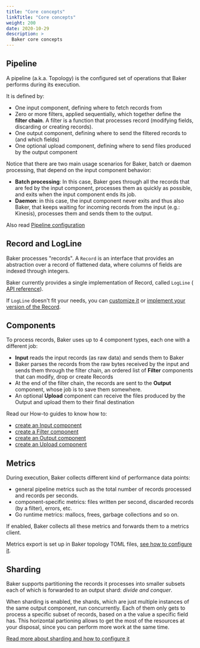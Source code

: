 ```yaml
---
title: "Core concepts"
linkTitle: "Core concepts"
weight: 200
date: 2020-10-29
description: >
  Baker core concepts
---
```


## Pipeline

A pipeline (a.k.a. Topology) is the configured set of operations that Baker performs during
its execution.

It is defined by:

* One input component, defining where to fetch records from
* Zero or more filters, applied sequentially, which together define the **filter chain**. A filter is
a function that processes record (modifying fields, discarding or creating records).
* One output component, defining where to send the filtered records to (and which fields)
* One optional upload component, defining where to send files produced by the output component

Notice that there are two main usage scenarios for Baker, batch or daemon processing, that depend on
the input component behavior:

* **Batch processing**: In this case, Baker goes through all the records that are fed
by the input component, processes them as quickly as possible, and exits when the input component
ends its job.
* **Daemon**: in this case, the input component never exits and thus also Baker, that keeps waiting
for incoming records from the input (e.g.: Kinesis), processes them and sends them to the output.

Also read [Pipeline configuration](/docs/how-to/pipeline_configuration/)

## Record and LogLine

Baker processes "records". A `Record` is an interface that provides an abstraction over a record
of flattened data, where columns of fields are indexed through integers.

Baker currently provides a single implementation of Record, called `LogLine` (
[API reference](https://pkg.go.dev/github.com/AdRoll/baker#LogLine)).

If `LogLine` doesn't fit your needs, you can [customize it](/docs/how-to/record_and_logline/)
or [implement your version of the Record](/docs/how-to/custom_record/).

## Components

To process records, Baker uses up to 4 component types, each one with a different job:

* **Input** reads the input records (as raw data) and sends them to Baker
* Baker parses the records from the raw bytes received by the input and sends them through
the filter chain, an ordered list of **Filter** components that can modify, drop or create Records
* At the end of the filter chain, the records are sent to the **Output** component, whose job is
to save them somewhere.
* An optional **Upload** component can receive the files produced by the Output and upload them to
their final destination

Read our How-to guides to know how to:

* [create an Input component](/docs/how-tos/create_input/)
* [create a Filter component](/docs/how-tos/create_filter/)
* [create an Output component](/docs/how-tos/create_output/)
* [create an Upload component](/docs/how-tos/create_upload/)

## Metrics

During execution, Baker collects different kind of performance data points:

 * general pipeline metrics such as the total number of records processed and records per seconds.
 * component-specific metrics: files written per second, discarded records (by a filter), errors, etc.
 * Go runtime metrics: mallocs, frees, garbage collections and so on.

If enabled, Baker collects all these metrics and forwards them to a metrics client.

Metrics export is set up in Baker topology TOML files, [see how to configure it](/docs/how-to/metrics/).

## Sharding

Baker supports partitioning the records it processes into smaller subsets each
of which is forwarded to an output shard: _divide and conquer_.

When sharding is enabled, the shards, which are just multiple instances of the
same output component, run concurrently. Each of them only gets to process a 
specific subset of records, based on a the value a specific field has. This
horizontal partioning allows to get the most of the resources at your disposal,
since you can perform more work at the same time.

[Read more about sharding and how to configure it](/docs/how-to/sharding/)
